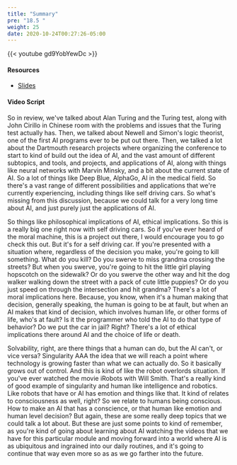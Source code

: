 ```yaml
---
title: "Summary"
pre: "18.5 "
weight: 25
date: 2020-10-24T00:27:26-05:00
---
```


{{< youtube gd9YobYewDc >}}


#### Resources
* [Slides](/1-cc110/18-ai/slides/ArtificialIntelligence.pdf)

#### Video Script

So in review, we've talked about Alan Turing and the Turing test, along with John Cirillo in Chinese room with the problems and issues that the Turing test actually has. Then, we talked about Newell and Simon's logic theorist, one of the first AI programs ever to be put out there. Then, we talked a lot about the Dartmouth research projects where organizing the conference to start to kind of build out the idea of AI, and the vast amount of different subtopics, and tools, and projects, and applications of AI, along with things like neural networks with Marvin Minsky, and a bit about the current state of AI. So a lot of things like Deep Blue, AlphaGo, AI in the medical field. So there's a vast range of different possibilities and applications that we're currently experiencing, including things like self driving cars. So what's missing from this discussion, because we could talk for a very long time about AI, and just purely just the applications of AI. 

So things like philosophical implications of AI, ethical implications. So this is a really big one right now with self driving cars. So if you've ever heard of the moral machine, this is a project out there, I would encourage you to go check this out. But it's for a self driving car. If you're presented with a situation where, regardless of the decision you make, you're going to kill something. What do you kill? Do you swerve to miss grandma crossing the streets? But when you swerve, you're going to hit the little girl playing hopscotch on the sidewalk? Or do you swerve the other way and hit the dog walker walking down the street with a pack of cute little puppies? Or do you just speed on through the intersection and hit grandma? There's a lot of moral implications here. Because, you know, when it's a human making that decision, generally speaking, the human is going to be at fault, but when an AI makes that kind of decision, which involves human life, or other forms of life, who's at fault? Is it the programmer who told the AI to do that type of behavior? Do we put the car in jail? Right? There's a lot of ethical implications there around AI and the choice of life or death. 

Solvability, right, are there things that a human can do, but the AI can't, or vice versa? Singularity AAA the idea that we will reach a point where technology is growing faster than what we can actually do. So it basically grows out of control. And this is kind of like the robot overlords situation. If you've ever watched the movie iRobots with Will Smith. That's a really kind of good example of singularity and human like intelligence and robotics. Like robots that have or AI has emotion and things like that. It kind of relates to consciousness as well, right? So we relate to humans being conscious. How to make an AI that has a conscience, or that human like emotion and human level decision? But again, these are some really deep topics that we could talk a lot about. But these are just some points to kind of remember, as you're kind of going about learning about AI watching the videos that we have for this particular module and moving forward into a world where AI is as ubiquitous and ingrained into our daily routines, and it's going to continue that way even more so as as we go farther into the future. 